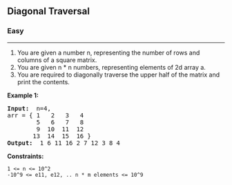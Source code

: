 ## Diagonal Traversal

### Easy
***

1. You are given a number n, representing the number of rows and columns of a square matrix.
2. You are given n \* n numbers, representing elements of 2d array a.
3. You are required to diagonally traverse the upper half of the matrix and print the contents.

**Example 1:**
<pre>
<b>Input: </b> n=4, 
arr = { 1   2   3   4
        5   6   7   8
        9  10  11  12
       13  14  15  16 }
<b>Output: </b> 1 6 11 16 2 7 12 3 8 4
</pre>

**Constraints:**
```
1 <= n <= 10^2
-10^9 <= e11, e12, .. n * m elements <= 10^9
```
